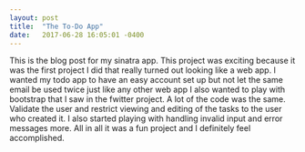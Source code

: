 ```yaml
---
layout: post
title:  "The To-Do App"
date:   2017-06-28 16:05:01 -0400
---
```



This is the blog post for my sinatra app. This project was exciting because it was the first project I did that really turned out looking like a web app. I wanted my todo app to have an easy account set up but not let the same email be used twice just like any other web app I also wanted to play with bootstrap that I saw in the fwitter project. A lot of the code was the same. Validate the user and restrict viewing and editing of the tasks to the user who created it. I also started playing with handling invalid input and error messages more. All in all it was a fun project and I definitely feel accomplished. 

